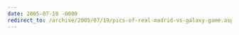 ```yaml
---
date: 2005-07-18 -0800
redirect_to: /archive/2005/07/19/pics-of-real-madrid-vs-galaxy-game.aspx/
---
```

